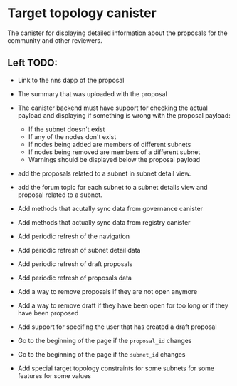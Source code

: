 # Target topology canister

The canister for displaying detailed information about the proposals for the community and other reviewers.

## Left TODO:

* Link to the nns dapp of the proposal 
* The summary that was uploaded with the proposal 

* The canister backend must have support for checking the actual payload and displaying if something is wrong with the proposal payload:

  * If the subnet doesn't exist
  * If any of the nodes don't exist
  * If nodes being added are members of different subnets
  * If nodes being removed are members of a different subnet
  * Warnings should be displayed below the proposal payload

* add the proposals related to a subnet in subnet detail view.
* add the forum topic for each subnet to a subnet details view and proposal related to a subnet.

* Add methods that acutally sync data from governance canister
* Add methods that actually sync data from registry canister
* Add periodic refresh of the navigation
* Add periodic refresh of subnet detail data
* Add periodic refresh of draft proposals
* Add periodic refresh of proposals data
* Add a way to remove proposals if they are not open anymore
* Add a way to remove draft if they have been open for too long or if they have been proposed
* Add support for specifing the user that has created a draft proposal
* Go to the beginning of the page if the `proposal_id` changes
* Go to the beginning of the page if the `subnet_id` changes
* Add special target topology constraints for some subnets for some features for some values
